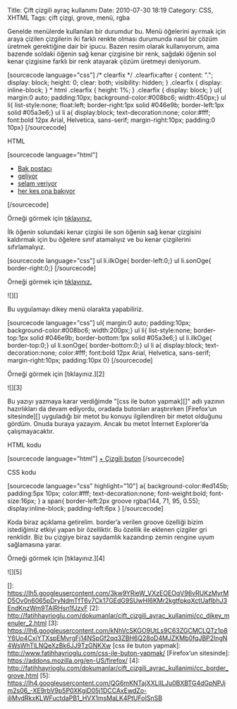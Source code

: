 Title: Çift çizgili ayraç kullanımı
Date: 2010-07-30 18:19
Category: CSS, XHTML
Tags: çift çizgi, grove, menü, rgba

Genelde menülerde kullanılan bir durumdur bu. Menü öğelerini ayırmak
için araya çizilen çizgilerin iki farklı renkte olması durumunda nasıl
bir çözüm üretmek gerektiğine dair bir ipucu. Bazen resim olarak
kullanıyorum, ama bazende soldaki öğenin sağ kenar çizgisine bir renk,
sağdaki öğenin sol kenar çizgisine farklı bir renk atayarak çözüm
üretmeyi deniyorum.  

[sourcecode language="css"] /* clearfix */ .clearfix:after { content:
"."; display: block; height: 0; clear: both; visibility: hidden; }
.clearfix { display: inline-block; } * html .clearfix { height: 1%; }
.clearfix { display: block; } ul{ margin:0 auto; padding:10px;
background-color:#008bc6; width:450px;} ul li{ list-style:none;
float:left; border-right:1px solid #046e9b; border-left:1px solid
#05a3e6;} ul li a{ display:block; text-decoration:none; color:#fff;
font:bold 12px Arial, Helvetica, sans-serif; margin-right:10px;
padding:0 10px} [/sourcecode]

HTML

[sourcecode language="html"] <ul class="clearfix"> <li><a
href="">Bak postacı</a></li> <li><a
href="">geliyor</a></li> <li><a href="">selam
veriyor</a></li> <li><a href="">her kes ona bakıyor</a></li>
</ul> [/sourcecode]

Örneği görmek için [tıklayınız.][]

İlk öğenin solundaki kenar çizgisi ile son öğenin sağ kenar çizgisini
kaldırmak için bu öğelere sınıf atamalıyız ve bu kenar çizgilerini
sıfırlamalıyız.

[sourcecode language="css"] ul li.ilkOge{ border-left:0;} ul li.sonOge{
border-right:0;} [/sourcecode]

Örneği görmek için [tıklayınız.][1]

![][]

Bu uygulamayı dikey menü olarakta yapabiliriz.

[sourcecode language="css"] ul{ margin:0 auto; padding:10px;
background-color:#008bc6; width:200px;} ul li{ list-style:none;
border-top:1px solid #046e9b; border-bottom:1px solid #05a3e6;} ul
li.ilkOge{ border-top:0;} ul li.sonOge{ border-bottom:0;} ul li a{
display:block; text-decoration:none; color:#fff; font:bold 12px Arial,
Helvetica, sans-serif; margin-right:10px; padding:10px 0} [/sourcecode]

Örneği görmek için [tıklayınız.][2]

![][3]

Bu yazıyı yazmaya karar verdiğimde "[css ile buton yapmak][]" adlı
yazının hazırlıkları da devam ediyordu, oradada butonları araştırırken
[Firefox’un sitesinde][] uyguladığı bir metot bu konuyu ilgilendiren bir
metot olduğunu gördüm. Onuda buraya yazayım. Ancak bu metot İnternet
Explorer’da çalışmayacaktır.

HTML kodu

[sourcecode language="html"] <a href="">+ <span>Çizgili
buton</span></a> [/sourcecode]

CSS kodu

[sourcecode language="css" highlight="10"] a{ background-color:#ed145b;
padding:5px 10px; color:#fff; text-decoration:none; font-weight:bold;
font-size:16px; } a span{ border-left:2px groove rgba(144, 71, 95,
0.55); display:inline-block; padding-left:6px } [/sourcecode]

Koda biraz açıklama getirelim. border’a verilen groove özelliği bizim
istediğimiz etkiyi yapan bir özelliktir. Bu özellik ile eklenen çizgiler
gri renklidir. Biz bu çizgiye biraz saydamlık kazandırıp zemin rengine
uyum sağlamasına yarar.

Örneği görmek için [tıklayınız.][4]

![][5]

</p>

  [tıklayınız.]: http://fatihhayrioglu.com/dokumanlar/cift_cizgili_ayrac_kullanimi/cc_yatay_menuler.html
  [1]: http://fatihhayrioglu.com/dokumanlar/cift_cizgili_ayrac_kullanimi/cc_yatay_menuler_2.html
  []: https://lh5.googleusercontent.com/3kw9YRieW_VXzEOEOqV96vRUKzMyrMD5Ov0n6065pDryNdmTfT6v7Ck17GEdG9SUwHI6KMr2kgtfpkqXctUafIbhJ3EndKnzWm9TAlRHsn1fJzvF
  [2]: http://fatihhayrioglu.com/dokumanlar/cift_cizgili_ayrac_kullanimi/cc_dikey_menuler_2.html
  [3]: https://lh6.googleusercontent.com/kNhVcSKGO9UtLs9C63ZGCMCLQTz1p8Y6Uo4CxiYTXspEMvrgFj14NSpGf2qq3ZBH6Q28oD4MJZKMb0fqJBP2lngN4WsWhTlLNQeXzBk6JJ9TzGNKXw
  [css ile buton yapmak]: http://www.fatihhayrioglu.com/css-ile-buton-yapmak/
  [Firefox’un sitesinde]: https://addons.mozilla.org/en-US/firefox/
  [4]: http://fatihhayrioglu.com/dokumanlar/cift_cizgili_ayrac_kullanimi/cc_border_grove.html
  [5]: https://lh4.googleusercontent.com/QG6mKNTajXXLlILJu0BXBTG4dGpNPJjm2s06_-XE9rbV9p5P0XKgiD05j1DCCAxEwdZo-iliMvdRkxKLWFuctdaPB1_HVX1msMaLK4PtUFoISnSB

